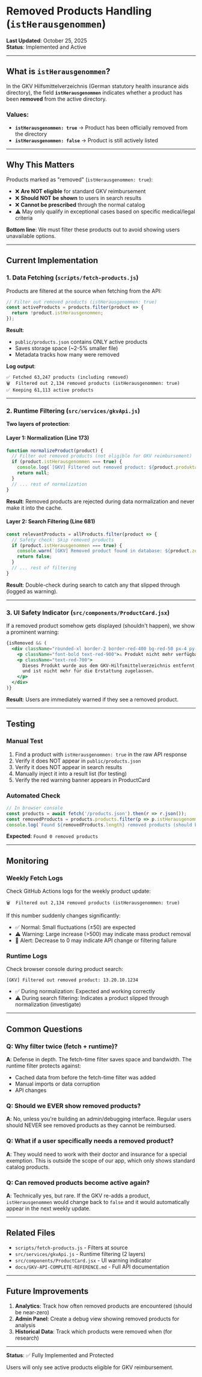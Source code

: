 # Removed Products Handling (`istHerausgenommen`)

**Last Updated**: October 25, 2025  
**Status**: Implemented and Active

---

## What is `istHerausgenommen`?

In the GKV Hilfsmittelverzeichnis (German statutory health insurance aids directory), the field **`istHerausgenommen`** indicates whether a product has been **removed** from the active directory.

### Values:
- **`istHerausgenommen: true`** → Product has been officially removed from the directory
- **`istHerausgenommen: false`** → Product is still actively listed

---

## Why This Matters

Products marked as "removed" (`istHerausgenommen: true`):
- ❌ **Are NOT eligible** for standard GKV reimbursement
- ❌ **Should NOT be shown** to users in search results
- ❌ **Cannot be prescribed** through the normal catalog
- ⚠️ May only qualify in exceptional cases based on specific medical/legal criteria

**Bottom line**: We must filter these products out to avoid showing users unavailable options.

---

## Current Implementation

### 1. **Data Fetching** (`scripts/fetch-products.js`)

Products are filtered at the source when fetching from the API:

```javascript
// Filter out removed products (istHerausgenommen: true)
const activeProducts = products.filter(product => {
  return !product.istHerausgenommen;
});
```

**Result**: 
- `public/products.json` contains ONLY active products
- Saves storage space (~2-5% smaller file)
- Metadata tracks how many were removed

**Log output**:
```
✅ Fetched 63,247 products (including removed)
🗑️  Filtered out 2,134 removed products (istHerausgenommen: true)
✅ Keeping 61,113 active products
```

---

### 2. **Runtime Filtering** (`src/services/gkvApi.js`)

**Two layers of protection**:

#### Layer 1: Normalization (Line 173)
```javascript
function normalizeProduct(product) {
  // Filter out removed products (not eligible for GKV reimbursement)
  if (product.istHerausgenommen === true) {
    console.log(`[GKV] Filtered out removed product: ${product.produktartNummer}`);
    return null;
  }
  // ... rest of normalization
}
```

**Result**: Removed products are rejected during data normalization and never make it into the cache.

#### Layer 2: Search Filtering (Line 681)
```javascript
const relevantProducts = allProducts.filter(product => {
  // Safety check: Skip removed products
  if (product.istHerausgenommen === true) {
    console.warn(`[GKV] Removed product found in database: ${product.zehnSteller}`);
    return false;
  }
  // ... rest of filtering
}
```

**Result**: Double-check during search to catch any that slipped through (logged as warning).

---

### 3. **UI Safety Indicator** (`src/components/ProductCard.jsx`)

If a removed product somehow gets displayed (shouldn't happen), we show a prominent warning:

```jsx
{isRemoved && (
  <div className="rounded-xl border-2 border-red-400 bg-red-50 px-4 py-3">
    <p className="font-bold text-red-900">⚠️ Produkt nicht mehr verfügbar</p>
    <p className="text-red-700">
      Dieses Produkt wurde aus dem GKV-Hilfsmittelverzeichnis entfernt 
      und ist nicht mehr für die Erstattung zugelassen.
    </p>
  </div>
)}
```

**Result**: Users are immediately warned if they see a removed product.

---

## Testing

### Manual Test
1. Find a product with `istHerausgenommen: true` in the raw API response
2. Verify it does NOT appear in `public/products.json`
3. Verify it does NOT appear in search results
4. Manually inject it into a result list (for testing)
5. Verify the red warning banner appears in ProductCard

### Automated Check
```javascript
// In browser console
const products = await fetch('/products.json').then(r => r.json());
const removedProducts = products.products.filter(p => p.istHerausgenommen);
console.log(`Found ${removedProducts.length} removed products (should be 0)`);
```

**Expected**: `Found 0 removed products`

---

## Monitoring

### Weekly Fetch Logs
Check GitHub Actions logs for the weekly product update:

```
🗑️  Filtered out 2,134 removed products (istHerausgenommen: true)
```

If this number suddenly changes significantly:
- ✅ Normal: Small fluctuations (±50) are expected
- ⚠️ Warning: Large increase (>500) may indicate mass product removal
- 🚨 Alert: Decrease to 0 may indicate API change or filtering failure

### Runtime Logs
Check browser console during product search:

```
[GKV] Filtered out removed product: 13.20.10.1234
```

- ✅ During normalization: Expected and working correctly
- ⚠️ During search filtering: Indicates a product slipped through normalization (investigate)

---

## Common Questions

### Q: Why filter twice (fetch + runtime)?
**A**: Defense in depth. The fetch-time filter saves space and bandwidth. The runtime filter protects against:
- Cached data from before the fetch-time filter was added
- Manual imports or data corruption
- API changes

### Q: Should we EVER show removed products?
**A**: No, unless you're building an admin/debugging interface. Regular users should NEVER see removed products as they cannot be reimbursed.

### Q: What if a user specifically needs a removed product?
**A**: They would need to work with their doctor and insurance for a special exemption. This is outside the scope of our app, which only shows standard catalog products.

### Q: Can removed products become active again?
**A**: Technically yes, but rare. If the GKV re-adds a product, `istHerausgenommen` would change back to `false` and it would automatically appear in the next weekly update.

---

## Related Files

- `scripts/fetch-products.js` - Filters at source
- `src/services/gkvApi.js` - Runtime filtering (2 layers)
- `src/components/ProductCard.jsx` - UI warning indicator
- `docs/GKV-API-COMPLETE-REFERENCE.md` - Full API documentation

---

## Future Improvements

1. **Analytics**: Track how often removed products are encountered (should be near-zero)
2. **Admin Panel**: Create a debug view showing removed products for analysis
3. **Historical Data**: Track which products were removed when (for research)

---

**Status**: ✅ Fully Implemented and Protected

Users will only see active products eligible for GKV reimbursement.

